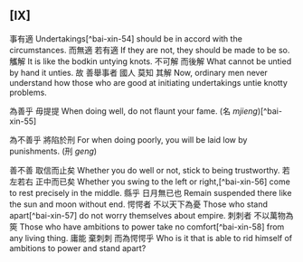 ## [IX]

<!-- commentary -->
事有適
Undertakings[^bai-xin-54] should be in accord with the circumstances.
而無適
若有適
If they are not,
they should be made to be so.
觿解
It is like the bodkin untying knots.
不可解
而後解
What cannot be untied by hand
it unties.
故
善舉事者
國人
莫知
其解
Now,
ordinary men
never understand how
those who are good at initiating undertakings
untie knotty problems.

為善乎
毋提提
When doing well,
do not flaunt your fame. (名 *mjieng*)[^bai-xin-55]

為不善乎
將陷於刑
For when doing poorly,
you will be laid low by punishments. (刑 *geng*)

<!-- commentary -->
善不善
取信而止矣
Whether you do well or not,
stick to being trustworthy.
若左若右
正中而已矣
Whether you swing to the left or right,[^bai-xin-56]
come to rest precisely in the middle.
縣乎
日月無已也
Remain suspended there
like the sun and moon without end.
愕愕者
不以天下為憂
Those who stand apart[^bai-xin-57]
do not worry themselves about empire.
刺刺者
不以萬物為筴
Those who have ambitions to power
take no comfort[^bai-xin-58] from any living thing.
庸能
棄刺刺
而為愕愕乎
Who is it that is able
to rid himself of ambitions to power
and stand apart?

